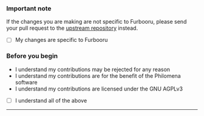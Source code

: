 ### Important note
If the changes you are making are not specific to Furbooru, please send your pull request to the [upstream repository](https://github.com/philomena-dev/philomena) instead.
- [ ] My changes are specific to Furbooru

### Before you begin

* I understand my contributions may be rejected for any reason
* I understand my contributions are for the benefit of the Philomena software
* I understand my contributions are licensed under the GNU AGPLv3

- [ ] I understand all of the above

---

<!-- Description of changes and/or related issues goes here. -->
